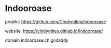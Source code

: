 # Indooroase

projekt:
https://github.com/Cindymites/Indooroase

website:
https://cindymites.github.io/Indooroase/


domain
indooroase.ch  godaddy